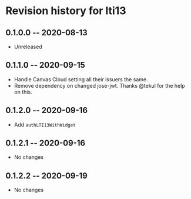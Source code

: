 # Revision history for lti13

## 0.1.0.0 -- 2020-08-13

* Unreleased

## 0.1.1.0 -- 2020-09-15

* Handle Canvas Cloud setting all their issuers the same.
* Remove dependency on changed jose-jwt. Thanks @tekul for the help on this.

## 0.1.2.0 -- 2020-09-16

* Add `authLTI13WithWidget`

## 0.1.2.1 -- 2020-09-16

* No changes

## 0.1.2.2 -- 2020-09-19

* No changes
